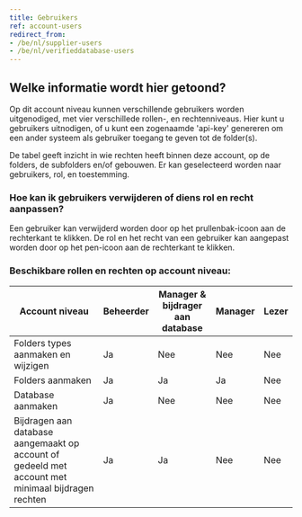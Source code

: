 ```yaml
---
title: Gebruikers
ref: account-users
redirect_from:
- /be/nl/supplier-users
- /be/nl/verifieddatabase-users
---
```


## Welke informatie wordt hier getoond?
Op dit account niveau kunnen verschillende gebruikers worden uitgenodiged, met vier verschillede rollen-, en rechtenniveaus. Hier kunt u gebruikers uitnodigen, of u kunt een zogenaamde 'api-key' genereren om een ander systeem als gebruiker toegang te geven tot de folder(s).

De tabel geeft inzicht in wie rechten heeft binnen deze account, op de folders, de subfolders en/of gebouwen. Er kan geselecteerd worden naar gebruikers, rol, en toestemming.


### Hoe kan ik gebruikers verwijderen of diens rol en recht aanpassen?
Een gebruiker kan verwijderd worden door op het prullenbak-icoon aan de rechterkant te klikken.
De rol en het recht van een gebruiker kan aangepast worden door op het pen-icoon aan de rechterkant te klikken.


### Beschikbare rollen en rechten op account niveau:

| Account niveau                     | Beheerder | Manager & bijdrager aan database | Manager | Lezer |
|-|-|-|-|-|
| Folders types aanmaken en wijzigen | Ja        | Nee | Nee    | Nee   |
| Folders aanmaken                   | Ja        | Ja | Ja      | Nee   |
| Database aanmaken | Ja | Nee | Nee | Nee
| Bijdragen aan database aangemaakt op account of gedeeld met account met minimaal bijdragen rechten | Ja | Ja | Nee | Nee
